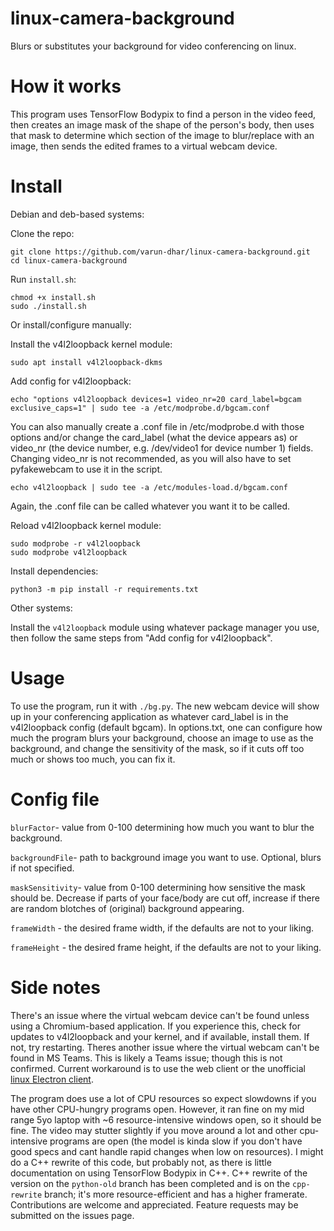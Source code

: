 # linux-camera-background
Blurs or substitutes your background for video conferencing on linux. 

# How it works
This program uses TensorFlow Bodypix to find a person in the video feed, then creates an image mask of the shape of the person's body, then uses that mask to determine which section of the image to blur/replace with an image, then sends the edited frames to a virtual webcam device.

# Install
Debian and deb-based systems:

Clone the repo:
```
git clone https://github.com/varun-dhar/linux-camera-background.git
cd linux-camera-background
```

Run `install.sh`:
```
chmod +x install.sh
sudo ./install.sh
```
Or install/configure manually:

Install the v4l2loopback kernel module:
```
sudo apt install v4l2loopback-dkms
```
Add config for v4l2loopback:
```
echo "options v4l2loopback devices=1 video_nr=20 card_label=bgcam exclusive_caps=1" | sudo tee -a /etc/modprobe.d/bgcam.conf
```
You can also manually create a .conf file in /etc/modprobe.d with those options and/or change the card_label (what the device appears as) or video_nr (the device number, e.g. /dev/video1 for device number 1) fields. Changing video_nr is not recommended, as you will also have to set pyfakewebcam to use it in the script. 

```
echo v4l2loopback | sudo tee -a /etc/modules-load.d/bgcam.conf
```
Again, the .conf file can be called whatever you want it to be called.

Reload v4l2loopback kernel module:
```
sudo modprobe -r v4l2loopback
sudo modprobe v4l2loopback
```
Install dependencies:
```
python3 -m pip install -r requirements.txt
```

Other systems:

Install the `v4l2loopback` module using whatever package manager you use, then follow the same steps from "Add config for v4l2loopback".

# Usage
To use the program, run it with `./bg.py`. The new webcam device will show up in your conferencing application as whatever card_label is in the v4l2loopback config (default bgcam). In options.txt, one can configure how much the program blurs your background, choose an image to use as the background, and change the sensitivity of the mask, so if it cuts off too much or shows too much, you can fix it.

# Config file
`blurFactor`- value from 0-100 determining how much you want to blur the background.

`backgroundFile`- path to background image you want to use. Optional, blurs if not specified.

`maskSensitivity`- value from 0-100 determining how sensitive the mask should be. Decrease if parts of your face/body are cut off, increase if there are random blotches of (original) background appearing.

`frameWidth` - the desired frame width, if the defaults are not to your liking.

`frameHeight` - the desired frame height, if the defaults are not to your liking.

# Side notes
There's an issue where the virtual webcam device can't be found unless using a Chromium-based application. If you experience this, check for updates to v4l2loopback and your kernel, and if available, install them. If not, try restarting. Theres another issue where the virtual webcam can't be found in MS Teams. This is likely a Teams issue; though this is not confirmed. Current workaround is to use the web client or the unofficial [linux Electron client](https://github.com/IsmaelMartinez/teams-for-linux).

The program does use a lot of CPU resources so expect slowdowns if you have other CPU-hungry programs open. However, it ran fine on my mid range 5yo laptop with ~6 resource-intensive windows open, so it should be fine. The video may stutter slightly if you move around a lot and other cpu-intensive programs are open (the model is kinda slow if you don't have good specs and cant handle rapid changes when low on resources). I might do a C++ rewrite of this code, but probably not, as there is little documentation on using TensorFlow Bodypix in C++. C++ rewrite of the version on the `python-old` branch has been completed and is on the `cpp-rewrite` branch; it's more resource-efficient and has a higher framerate. Contributions are welcome and appreciated. Feature requests may be submitted on the issues page. 
